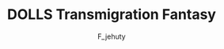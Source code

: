 --- 
slug: "dolls-transmigration-fantasy"
title: "DOLLS Transmigration Fantasy"
publishdate: "2018-12-09"
src: "https://365manga.net/manga/dolls-transmigration-fantasy"
author: "F_jehuty"
image: "https://data.365manga.net/images/thumbnails/32883-dolls-transmigration-fantasy.jpg"
tags: ["Action","Adventure","Comedy","Drama","Ecchi","Fantasy","Shounen","Shounen ai"]
chapters: ["Chapter 1"]
chapterlinks: ["https://365manga.net/dolls-transmigration-fantasy/chapter-1.html"]
description: "DOLLS Transmigration Fantasy manga summary: A sudden transmigration cycle occurred, breaking the norms of a normal high school student, from that day onward, he enjoy the company of otherworlders but how he adapts to the comedic and absurd lifestyle when the impending threat of the world looms near..."
---